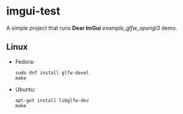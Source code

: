 # imgui-test

A simple project that runs **Dear ImGui** *example_glfw_opengl3* demo.

## Linux

* Fedora:

  ```
  sudo dnf install glfw-devel
  make
  ```

* Ubuntu:

  ```
  apt-get install libglfw-dev
  make
  ```
